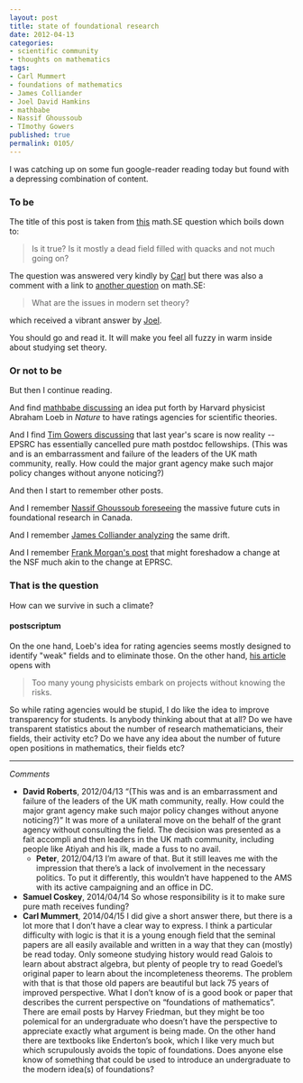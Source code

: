 ```yaml
---
layout: post
title: state of foundational research
date: 2012-04-13
categories:
- scientific community
- thoughts on mathematics
tags:
- Carl Mummert
- foundations of mathematics
- James Colliander
- Joel David Hamkins
- mathbabe
- Nassif Ghoussoub
- TImothy Gowers
published: true
permalink: 0105/
---
```


I was catching up on some fun google-reader reading today but found with a depressing combination of content.

### To be

The title of this post is taken from [this](http://math.stackexchange.com/questions/131338/is-foundational-research-a-dead-field) math.SE question which boils down to:

> Is it true? Is it mostly a dead field filled with quacks and not much going on?

The question was answered very kindly by [Carl](http://m6c.org/w/blog/) but there was also a comment with a link to [another question](http://math.stackexchange.com/questions/24854/what-are-the-issues-in-modern-set-theory) on math.SE:

> What are the issues in modern set theory?

which received a vibrant answer by [Joel](http://jdh.hamkins.org).

You should go and read it. It will make you feel all fuzzy in warm inside about studying set theory.

### Or not to be

But then I continue reading.

And find [mathbabe discussing](http://mathbabe.org/2012/04/13/should-we-have-a-ratings-agency-for-scientific-theories/) an idea put forth by Harvard physicist Abraham Loeb in _Nature_ to have ratings agencies for scientific theories.

And I find [Tim Gowers discussing](http://gowers.wordpress.com/2012/04/13/a-brief-epsrc-update/) that last year's scare is now reality -- EPSRC has essentially cancelled pure math postdoc fellowships. (This was and is an embarrassment and failure of the leaders of the UK math community, really. How could the major grant agency make such major policy changes without anyone noticing?)

And then I start to remember other posts.

And I remember [Nassif Ghoussoub foreseeing](http://nghoussoub.com/2012/04/05/turmoil-at-the-tri-council/) the massive future cuts in foundational research in Canada.

And I remember [James Colliander analyzing](http://blog.math.toronto.edu/colliand/2012/01/03/636/) the same drift.

And I remember [Frank Morgan's post](http://sites.williams.edu/Morgan/2011/09/22/nsf-division-of-mathematical-and-statistical-sciences/) that might foreshadow a change at the NSF much akin to the change at EPRSC.

### That is the question

How can we survive in such a climate?

#### postscriptum

On the one hand, Loeb's idea for rating agencies seems mostly designed to identify "weak" fields and to eliminate those. On the other hand, [his article](http://doi.org/10.1038/nj7393-279a) opens with

> Too many young physicists embark on projects without knowing the risks.

So while rating agencies would be stupid, I do like the idea to improve transparency for students. Is anybody thinking about that at all? Do we have transparent statistics about the number of research mathematicians, their fields, their activity etc? Do we have any idea about the number of future open positions in mathematics, their fields etc?

---

_Comments_

* **David Roberts**, 2012/04/13
  “(This was and is an embarrassment and failure of the leaders of the UK
  math community, really. How could the major grant agency make such major
  policy changes without anyone noticing?)”
  It was more of a unilateral move on the behalf of the grant agency without consulting the field. The decision was presented as a fait accompli and then leaders in the UK math community, including people like Atiyah and his ilk, made a fuss to no avail.
  * **Peter**, 2012/04/13
    I’m aware of that. But it still leaves me with the impression that there’s a lack of involvement in the necessary politics. To put it differently, this wouldn’t have happened to the AMS with its active campaigning and an office in DC.
* **Samuel Coskey**, 2014/04/14
  So whose responsibility is it to make sure pure math receives funding?
* **Carl Mummert**, 2014/04/15
  I did give a short answer there, but there is a lot more that I don’t have a clear way to express.
  I think a particular difficulty with logic is that it is a young enough field that the seminal papers are all easily available and written in a way that they can (mostly) be read today. Only someone studying history would read Galois to learn about abstract algebra, but plenty of people try to read Goedel’s original paper to learn about the incompleteness theorems. The problem with that is that those old papers are beautiful but lack 75 years of improved perspective.
  What I don’t know of is a good book or paper that describes the current perspective on “foundations of mathematics”. There are email posts by Harvey Friedman, but they might be too polemical for an undergraduate who doesn’t have the perspective to appreciate exactly what argument is being made. On the other hand there are textbooks like Enderton’s book, which I like very much but which scrupulously avoids the topic of foundations. Does anyone else know of something that could be used to introduce an undergraduate to the modern idea(s) of foundations?
